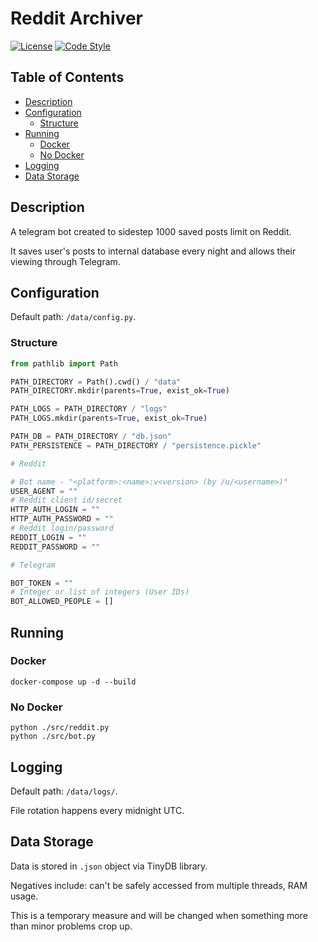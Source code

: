 # Reddit Archiver
[![License](https://img.shields.io/badge/license-MIT-lightgrey.svg)](https://github.com/Ragnaruk/reddit_archiver/blob/master/LICENSE)
[![Code Style](https://img.shields.io/badge/code%20style-black-000000.svg)](https://github.com/psf/black)

## Table of Contents
* [Description](#Description)
* [Configuration](#Configuration)
    * [Structure](#Structure)
* [Running](#Running)
    * [Docker](#Docker)
    * [No Docker](#No-Docker)
* [Logging](#Logging)
* [Data Storage](#Data-Storage)

## Description
A telegram bot created to sidestep 1000 saved posts limit on Reddit.

It saves user's posts to internal database every night and allows their viewing through Telegram.

## Configuration
Default path: `/data/config.py`.

### Structure
```python
from pathlib import Path

PATH_DIRECTORY = Path().cwd() / "data"
PATH_DIRECTORY.mkdir(parents=True, exist_ok=True)

PATH_LOGS = PATH_DIRECTORY / "logs"
PATH_LOGS.mkdir(parents=True, exist_ok=True)

PATH_DB = PATH_DIRECTORY / "db.json"
PATH_PERSISTENCE = PATH_DIRECTORY / "persistence.pickle"

# Reddit

# Bot name - "<platform>:<name>:v<version> (by /u/<username>)"
USER_AGENT = ""
# Reddit client id/secret
HTTP_AUTH_LOGIN = ""
HTTP_AUTH_PASSWORD = ""
# Reddit login/password
REDDIT_LOGIN = ""
REDDIT_PASSWORD = ""

# Telegram

BOT_TOKEN = ""
# Integer or list of integers (User IDs)
BOT_ALLOWED_PEOPLE = []
```

## Running
### Docker
```commandline
docker-compose up -d --build
```

### No Docker
```commandline
python ./src/reddit.py
python ./src/bot.py
```

## Logging
Default path: `/data/logs/`.

File rotation happens every midnight UTC.

## Data Storage
Data is stored in `.json` object via TinyDB library.

Negatives include: can't be safely accessed from multiple threads, RAM usage.

This is a temporary measure and will be changed when something more than minor problems crop up.